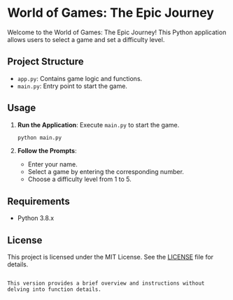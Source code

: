 # World of Games: The Epic Journey

Welcome to the World of Games: The Epic Journey! This Python application allows users to select a game and set a difficulty level.

## Project Structure

- `app.py`: Contains game logic and functions.
- `main.py`: Entry point to start the game.

## Usage

1. **Run the Application**: Execute `main.py` to start the game.
   ```bash
   python main.py
   ```

2. **Follow the Prompts**:
    - Enter your name.
    - Select a game by entering the corresponding number.
    - Choose a difficulty level from 1 to 5.

## Requirements

- Python 3.8.x

## License

This project is licensed under the MIT License. See the [LICENSE](LICENSE) file for details.
```

This version provides a brief overview and instructions without delving into function details.
